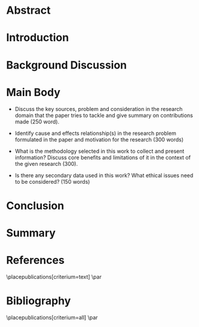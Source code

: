 # Abstract

# Introduction

# Background Discussion

# Main Body

* Discuss the key sources, problem and consideration in the research domain that the paper tries to tackle and give summary on contributions made (250 word).

* Identify cause and effects relationship(s) in the research problem formulated in the paper and motivation for the research (300 words)

* What is the methodology selected in this work to collect and present information? Discuss core benefits and limitations of it in the context of the given research (300).

* Is there any secondary data used in this work? What ethical issues need to be considered? (150 words)

# Conclusion

# Summary

# References

\placepublications[criterium=text] \par

# Bibliography

\placepublications[criterium=all] \par
